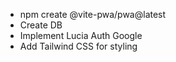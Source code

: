 - npm create @vite-pwa/pwa@latest
- Create DB
- Implement Lucia Auth Google
- Add Tailwind CSS for styling

